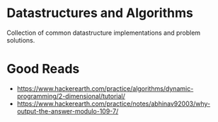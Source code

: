 # Datastructures and Algorithms
Collection of common datastructure implementations and problem solutions.

# Good Reads
- https://www.hackerearth.com/practice/algorithms/dynamic-programming/2-dimensional/tutorial/
- https://www.hackerearth.com/practice/notes/abhinav92003/why-output-the-answer-modulo-109-7/